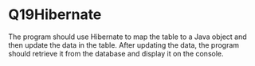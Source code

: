 # Q19Hibernate
The program should use Hibernate to map the table to a Java object and then update
the data in the table. After updating the data, the program should retrieve it from the
database and display it on the console.
